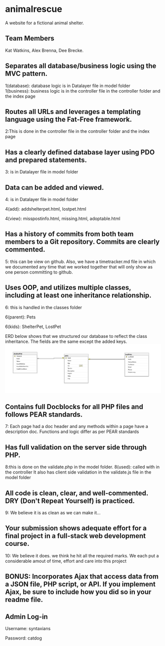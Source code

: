 # animalrescue
A website for a fictional animal shelter. 
## Team Members
Kat Watkins, Alex Brenna, Dee Brecke.


## Separates all database/business logic using the MVC pattern.
1(database): database logic is in Datalayer file in model folder  
1(business): business logic is in the controller file in the controller folder and the index page
## Routes all URLs and leverages a templating language using the Fat-Free framework.
2:This is done in the controller file in the controller folder and the index page
## Has a clearly defined database layer using PDO and prepared statements. 
3: is in Datalayer file in model folder
## Data can be added and viewed.
4: is in Datalayer file in model folder 

4(add): addshelterpet.html, lostpet.html 

4(view): misspostinfo.html, missing.html, adoptable.html  
## Has a history of commits from both team members to a Git repository. Commits are clearly commented.
5: this can be view on github. Also, we have a timetracker.md file in which we documented any time that we worked together that will only show as one person committing to github.
## Uses OOP, and utilizes multiple classes, including at least one inheritance relationship.
6: this is handled in the classes folder

6(parent): Pets

6(kids): ShelterPet, LostPet 

ERD below shows that we structured our database to reflect the class inheritance. The fields are the same except the added keys.
<img src="data .png" alt="DB" title="DB Diagram">
## Contains full Docblocks for all PHP files and follows PEAR standards.
7: Each page had a doc header and any methods within a page have a description doc. Functions and logic differ as per PEAR standards
## Has full validation on the server side through PHP.
8:this is done on the validate.php in the model folder.
8(used): called with in the controller
It also has client side validation in the validate.js file in the model folder
## All code is clean, clear, and well-commented. DRY (Don't Repeat Yourself) is practiced.
9: We believe it is as clean as we can make it...
## Your submission shows adequate effort for a final project in a full-stack web development course.
10: We believe it does. we think he hit all the required marks. We each put a considerable amout of time, effort and care into this project
## BONUS:  Incorporates Ajax that access data from a JSON file, PHP script, or API. If you implement Ajax, be sure to include how you did so in your readme file.
## Admin Log-in ##

Username: syntaxians

Password: catdog 


